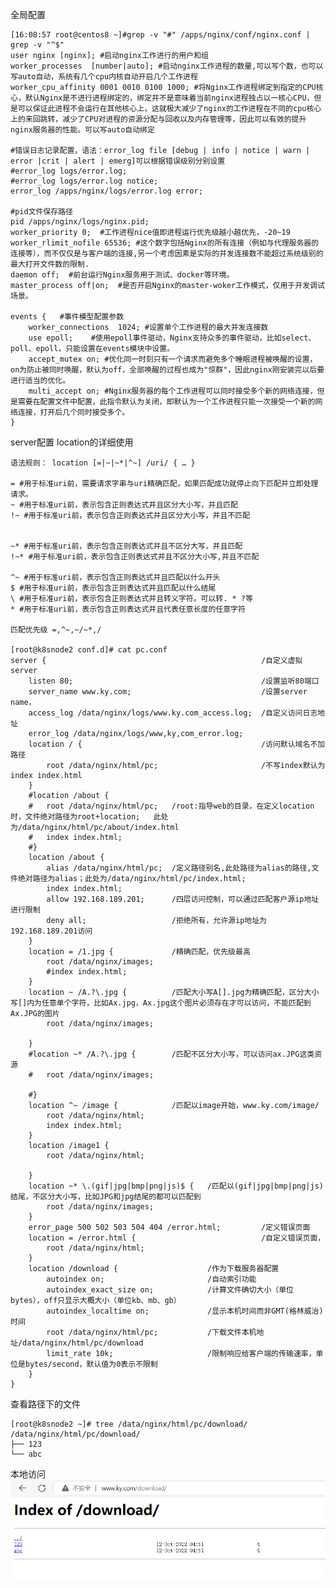 全局配置

	[16:08:57 root@centos8 ~]#grep -v "#" /apps/nginx/conf/nginx.conf | grep -v "^$"
	user nginx [nginx]; #启动nginx工作进行的用户和组
	worker_processes  [number|auto]; #启动nginx工作进程的数量,可以写个数，也可以写auto自动，系统有几个cpu内核自动开启几个工作进程
	worker_cpu_affinity 0001 0010 0100 1000; #将Nginx⼯作进程绑定到指定的CPU核⼼，默认Nginx是不进⾏进程绑定的，绑定并不是意味着当前nginx进程独占以⼀核⼼CPU，但是可以保证此进程不会运⾏在其他核⼼上，这就极⼤减少了nginx的⼯作进程在不同的cpu核⼼上的来回跳转，减少了CPU对进程的资源分配与回收以及内存管理等，因此可以有效的提升nginx服务器的性能。可以写auto自动绑定

	#错误⽇志记录配置，语法：error_log file [debug | info | notice | warn | error |crit | alert | emerg]可以根据错误级别分别设置
	#error_log logs/error.log;
	#error_log logs/error.log notice;
	error_log /apps/nginx/logs/error.log error;

	#pid⽂件保存路径
	pid /apps/nginx/logs/nginx.pid;
	worker_priority 0;  #⼯作进程nice值即进程运行优先级越小越优先，-20~19
	worker_rlimit_nofile 65536; #这个数字包括Nginx的所有连接（例如与代理服务器的连接等），⽽不仅仅是与客户端的连接,另⼀个考虑因素是实际的并发连接数不能超过系统级别的最⼤打开⽂件数的限制.
	daemon off;  #前台运⾏Nginx服务⽤于测试、docker等环境。
	master_process off|on;  #是否开启Nginx的master-woker⼯作模式，仅⽤于开发调试场景。

	events {   #事件模型配置参数
		worker_connections  1024; #设置单个⼯作进程的最⼤并发连接数
		use epoll;    #使⽤epoll事件驱动，Nginx⽀持众多的事件驱动，⽐如select、poll、epoll，只能设置在events模块中设置。
		accept_mutex on; #优化同⼀时刻只有⼀个请求⽽避免多个睡眠进程被唤醒的设置，on为防⽌被同时唤醒，默认为off，全部唤醒的过程也成为"惊群"，因此nginx刚安装完以后要进⾏适当的优化。
		multi_accept on; #Nginx服务器的每个⼯作进程可以同时接受多个新的⽹络连接，但是需要在配置⽂件中配置，此指令默认为关闭，即默认为⼀个⼯作进程只能⼀次接受⼀个新的⽹络连接，打开后⼏个同时接受多个。
	}




server配置
location的详细使用

	语法规则： location [=|~|~*|^~] /uri/ { … }

	= #⽤于标准uri前，需要请求字串与uri精确匹配，如果匹配成功就停⽌向下匹配并⽴即处理请求。
	~ #⽤于标准uri前，表示包含正则表达式并且区分⼤⼩写，并且匹配
	!~ #⽤于标准uri前，表示包含正则表达式并且区分⼤⼩写，并且不匹配


	~* #⽤于标准uri前，表示包含正则表达式并且不区分⼤写，并且匹配
	!~* #⽤于标准uri前，表示包含正则表达式并且不区分⼤⼩写,并且不匹配

	^~ #⽤于标准uri前，表示包含正则表达式并且匹配以什么开头
	$ #⽤于标准uri前，表示包含正则表达式并且匹配以什么结尾
	\ #⽤于标准uri前，表示包含正则表达式并且转义字符。可以转. * ?等
	* #⽤于标准uri前，表示包含正则表达式并且代表任意⻓度的任意字符

	匹配优先级 =,^~,~/~*,/
	
	[root@k8snode2 conf.d]# cat pc.conf 
	server {												/自定义虚拟server			
		listen 80;                                          /设置监听80端口
		server_name www.ky.com;								/设置server name，
		access_log /data/nginx/logs/www.ky.com_access.log;	/自定义访问日志地址
		error_log /data/nginx/logs/www,ky,com_error.log;
		location / {										/访问默认域名不加路径
			root /data/nginx/html/pc;						/不写index默认为index index.html
		}
		#location /about {									
		#	root /data/nginx/html/pc;	/root:指导web的目录，在定义location时，文件绝对路径为root+location;	此处为/data/nginx/html/pc/about/index.html
		#	index index.html;
		#}
		location /about {				
			alias /data/nginx/html/pc;	/定义路径别名,此处路径为alias的路径,文件绝对路径为alias；此处为/data/nginx/html/pc/index.html;		
			index index.html;			
			allow 192.168.189.201;		/四层访问控制，可以通过匹配客户源ip地址进行限制
			deny all;					/拒绝所有，允许源ip地址为192.168.189.201访问
		}
		location = /1.jpg {				/精确匹配，优先级最高
			root /data/nginx/images;
			#index index.html;
		}
		location ~ /A.?\.jpg {			/匹配大小写A[].jpg为精确匹配，区分大小写[]内为任意单个字符，比如Ax.jpg，Ax.jpg这个图片必须存在才可以访问，不能匹配到Ax.JPG的图片
			root /data/nginx/images;
		
		}
		#location ~* /A.?\.jpg {		/匹配不区分大小写，可以访问ax.JPG这类资源
		#	root /data/nginx/images;
		
		#}	
		location ^~ /image {			/匹配以image开始，www.ky.com/image/
			root /data/nginx/html;
			index index.html;
		}
		location /image1 {
			root /data/nginx/html;
			
		}	
		location ~* \.(gif|jpg|bmp|png|js)$ {	/匹配以(gif|jpg|bmp|png|js)结尾，不区分大小写，比如JPG和jpg结尾的都可以匹配到
			root /data/nginx/images;
		}
		error_page 500 502 503 504 404 /error.html;			/定义错误页面
		location = /error.html {							/自定义错误页面，
			root /data/nginx/html;
		}
		location /download {					/作为下载服务器配置
			autoindex on;						/自动索引功能
			autoindex_exact_size on;			/计算⽂件确切⼤⼩（单位bytes），off只显示⼤概⼤⼩（单位kb、mb、gb）
			autoindex_localtime on;				/显示本机时间⽽⾮GMT(格林威治)时间
			root /data/nginx/html/pc;			/下载文件本机地址/data/nginx/html/pc/download
			limit_rate 10k;						/限制响应给客户端的传输速率，单位是bytes/second，默认值为0表示不限制
		}
	}
查看路径下的文件

	[root@k8snode2 ~]# tree /data/nginx/html/pc/download/
	/data/nginx/html/pc/download/
	├── 123
	└── abc
本地访问
![Alt text](https://github.com/DouDou-sudo/linux/blob/main/images/nginx-download%E6%95%88%E6%9E%9C%E5%9B%BE.png)
